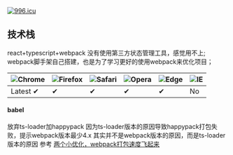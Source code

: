 <a href="https://996.icu"><img src="https://img.shields.io/badge/link-996.icu-red.svg" alt="996.icu" /></a>

## 技术栈
react+typescript+webpack
没有使用第三方状态管理工具，感觉用不上;
webpack脚手架自己搭建，也是为了学习更好的使用webpack来优化项目；

![Chrome](https://raw.github.com/alrra/browser-logos/master/src/chrome/chrome_48x48.png) | ![Firefox](https://raw.github.com/alrra/browser-logos/master/src/firefox/firefox_48x48.png) | ![Safari](https://raw.github.com/alrra/browser-logos/master/src/safari/safari_48x48.png) | ![Opera](https://raw.github.com/alrra/browser-logos/master/src/opera/opera_48x48.png) | ![Edge](https://raw.github.com/alrra/browser-logos/master/src/edge/edge_48x48.png) | ![IE](https://raw.github.com/alrra/browser-logos/master/src/archive/internet-explorer_9-11/internet-explorer_9-11_48x48.png) |
--- | --- | --- | --- | --- | --- |
Latest ✔ | ✔ | ✔ | ✔ | ✔ | No |

#### babel
放弃ts-loader加happypack 因为ts-loader版本的原因导致happypack打包失败，提示webpack版本最少4.x
其实并不是webpack版本的原因，而是ts-loader版本的原因
参考 [两个小优化，webpack打包速度飞起来](https://juejin.im/post/5cc81368518825750351a50f)

